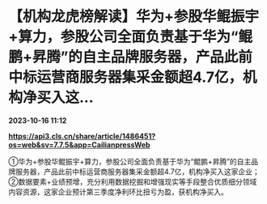 # 【机构龙虎榜解读】华为+参股华鲲振宇+算力，参股公司全面负责基于华为“鲲鹏+昇腾”的自主品牌服务器，产品此前中标运营商服务器集采金额超4.7亿，机构净买入这...

**2023-10-16 11:12**

**https://api3.cls.cn/share/article/1486451?os=web&sv=7.7.5&app=CailianpressWeb**

①华为+参股华鲲振宇+算力，参股公司全面负责基于华为“鲲鹏+昇腾”的自主品牌服务器，产品此前中标运营商服务器集采金额超4.7亿，机构净买入这家企业；②数据要素+业绩预增，充分利用数据挖掘和增强现实等手段整合优质细分领域内容资源，这家企业预计第三季度净利环比扭亏为盈，获机构净买入。